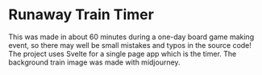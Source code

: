 # Runaway Train Timer

This was made in about 60 minutes during a one-day board game making event, so there may well be small mistakes and typos in the source code!  The project uses Svelte for a single page app which is the timer. The background train image was made with midjourney.
